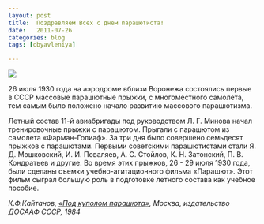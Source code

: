 ```yaml
---
layout: post
title:  Поздравляем Всех с днем парашютиста!
date:   2011-07-26
categories: blog
tags: [obyavleniya]

---
```


![]({{site.baseurl}}/img/posts/300726desant.gif)

26 июля 1930 года на аэродроме вблизи Воронежа состоялись первые в СССР массовые парашютные прыжки, с многоместного самолета, тем самым  было положено начало развитию массового парашютизма.

Летный состав 11-й авиабригады под руководством Л. Г. Минова начал тренировочные прыжки с парашютом. Прыгали с парашютом из самолета «Фарман-Голиаф». За три дня было совершено семьдесят прыжков с парашютами. Первыми советскими парашютистами стали Я. Д. Мошковский, И. И. Поваляев, А. С. Стойлов, К. Н. Затонский, П. В. Кондратьев и другие. Во время этих прыжков, 26 - 29 июля 1930 года, были сделаны съемки учебно-агитационного фильма «Парашют». Этот фильм сыграл большую роль в подготовке летного состава как учебное пособие.

*К.Ф.Кайтанов, [«Под куполом парашюта»](http://www.progres.org.ua/parashyutnaya-literatura/pod-kupolom-parashyuta.html), Москва, издательство ДОСААФ СССР, 1984*

